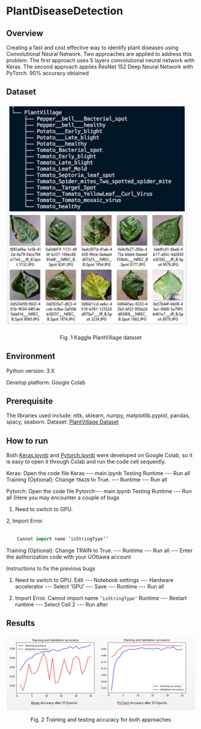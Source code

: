 # PlantDiseaseDetection

## Overview
Creating a fast and cost effective way to identify plant diseases using Convolutional Neural Network. Two approaches are applied to address this problem. The first approach uses 5 layers convolutional neural network with Keras. The second approach applies ResNet 152 Deep Neural Network with PyTorch. 90% accuracy obtained

## Dataset
![alt text](https://github.com/damien2012eng/PlantDiseaseDetection/blob/main/src/images/dataset.JPG?raw=true)
<p align="center">Fig. 1 Kaggle PlantVillage dataset </p>

## Environment
Python version: 3.X

Develop platform: Google Colab

## Prerequisite
The libraries used include: nltk, sklearn, numpy, matplotlib.pyplot, pandas, spacy, seaborn.
Dataset: [PlantVillage Dataset](https://www.kaggle.com/emmarex/plantdisease)

## How to run
Both [Keras.ipynb](https://github.com/damien2012eng/PlantDiseaseDetection/blob/main/Keras.ipynb) and [Pytorch.ipynb](https://github.com/damien2012eng/PlantDiseaseDetection/blob/main/Pytorch.ipynb) were developed on Google Colab, so it is easy to open it through Colab and run the code cell sequently.

Keras:
Open the code file
Keras --- main.ipynb
Testing
Runtime --- Run all
Training (Optional):
Change `TRAIN` to True. --- Runtime --- Run all

Pytorch:
Open the code file
Pytorch--- main.ipynb
Testing
Runtime --- Run all
(Here you may encounter a couple of bugs

1. Need to switch to GPU.

2, Import Error.
``` Python

    Cannot import name ‘isStringType’’
```
Training (Optional):
Change TRAIN to True. --- Runtime --- Run all --- Enter the authorization code with your UOttawa account




Instructions to fix the previous bugs
1. Need to switch to GPU.
Edit --- Notebook settings --- Hardware accelerator --- Select ‘GPU’ --- Save --- Runtime ---
Run all

2. Import Error. Cannot import name ``‘isStringType’``
Runtime --- Restart runtime --- Select Cell 2 --- Run after

## Results
![alt text](https://github.com/damien2012eng/PlantDiseaseDetection/blob/main/src/images/evaluation.JPG?raw=true)
<p align="center">Fig. 2 Training and testing accuracy for both approaches </p>
